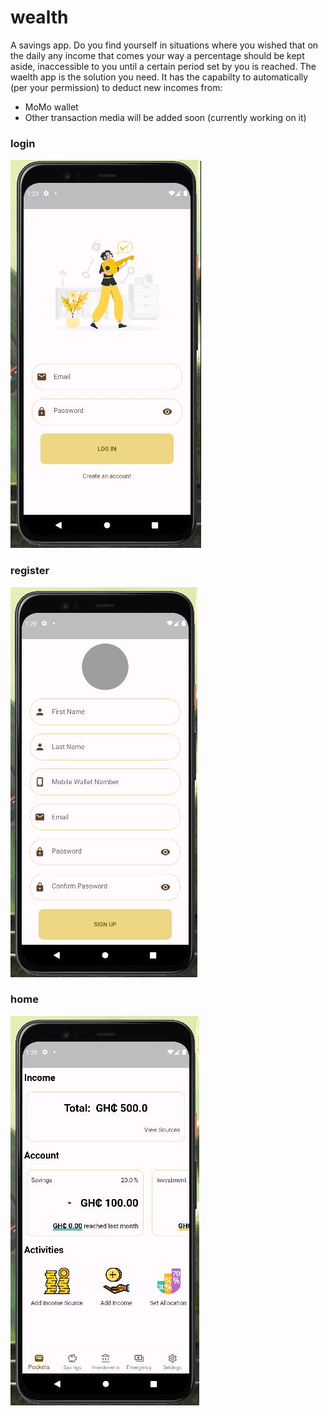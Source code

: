 # wealth
A savings app.
Do you find yourself in situations where you wished that on the daily any income that comes your way a percentage should be kept aside,
inaccessible to you until a certain period set by you is reached.
The waelth app is the solution you need.
It has the capabilty to automatically (per your permission) to deduct new incomes from:
- MoMo wallet
- Other transaction media will be added soon (currently working on it)

### login
![login](/screenshots/login.JPG)

### register
![register](/screenshots/register.JPG)

### home
![home](/screenshots/home.JPG)

